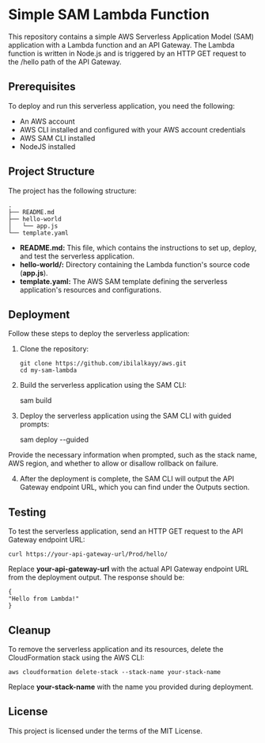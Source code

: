 # **Simple SAM Lambda Function**

This repository contains a simple AWS Serverless Application Model (SAM) application with a Lambda function and an API Gateway. The Lambda function is written in Node.js and is triggered by an HTTP GET request to the /hello path of the API Gateway.

## **Prerequisites**

To deploy and run this serverless application, you need the following:

- An AWS account
- AWS CLI installed and configured with your AWS account credentials
- AWS SAM CLI installed
- NodeJS installed

## **Project Structure**

The project has the following structure:

    .
    ├── README.md
    ├── hello-world
    │   └── app.js
    └── template.yaml

- **README.md:** This file, which contains the instructions to set up, deploy, and test the serverless application.
- **hello-world/:** Directory containing the Lambda function's source code (**app.js**).
- **template.yaml:** The AWS SAM template defining the serverless application's resources and configurations.

## **Deployment**

Follow these steps to deploy the serverless application:

1. Clone the repository:

       git clone https://github.com/ibilalkayy/aws.git
       cd my-sam-lambda

2. Build the serverless application using the SAM CLI:

    sam build

3. Deploy the serverless application using the SAM CLI with guided prompts:

    sam deploy --guided

Provide the necessary information when prompted, such as the stack name, AWS region, and whether to allow or disallow rollback on failure.

4. After the deployment is complete, the SAM CLI will output the API Gateway endpoint URL, which you can find under the Outputs section.

## **Testing**

To test the serverless application, send an HTTP GET request to the API Gateway endpoint URL:

    curl https://your-api-gateway-url/Prod/hello/

Replace **your-api-gateway-url** with the actual API Gateway endpoint URL from the deployment output. The response should be:

    {
    "Hello from Lambda!"
    }

## **Cleanup**

To remove the serverless application and its resources, delete the CloudFormation stack using the AWS CLI:

    aws cloudformation delete-stack --stack-name your-stack-name

Replace **your-stack-name** with the name you provided during deployment.

## **License**

This project is licensed under the terms of the MIT License.